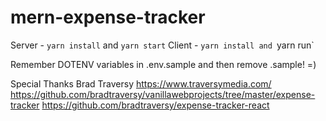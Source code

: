 # mern-expense-tracker

Server - `yarn install` and `yarn start`
Client - `yarn install and `yarn run`

Remember DOTENV variables in .env.sample and then remove .sample! =) 

Special Thanks Brad Traversy
https://www.traversymedia.com/
https://github.com/bradtraversy/vanillawebprojects/tree/master/expense-tracker
https://github.com/bradtraversy/expense-tracker-react
